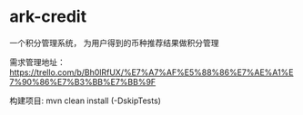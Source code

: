 # ark-credit
一个积分管理系统， 为用户得到的币种推荐结果做积分管理

需求管理地址：
https://trello.com/b/Bh0lRfUX/%E7%A7%AF%E5%88%86%E7%AE%A1%E7%90%86%E7%B3%BB%E7%BB%9F

构建项目: mvn clean install (-DskipTests)

